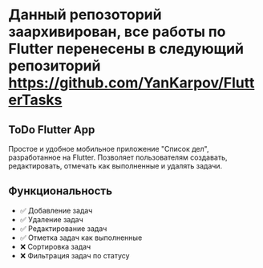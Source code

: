 # Данный репозоторий заархивирован, все работы по Flutter перенесены в следующий репозиторий https://github.com/YanKarpov/FlutterTasks

## ToDo Flutter App

Простое и удобное мобильное приложение "Список дел", разработанное на Flutter. Позволяет пользователям создавать, редактировать, отмечать как выполненные и удалять задачи.

## Функциональность

- ✅ Добавление задач  
- ✅ Удаление задач  
- ✅ Редактирование задач  
- ✅ Отметка задач как выполненные  
- ❌ Сортировка задач 
- ❌ Фильтрация задач по статусу 
